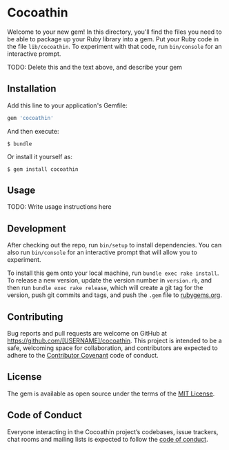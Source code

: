 # Cocoathin

Welcome to your new gem! In this directory, you'll find the files you need to be able to package up your Ruby library into a gem. Put your Ruby code in the file `lib/cocoathin`. To experiment with that code, run `bin/console` for an interactive prompt.

TODO: Delete this and the text above, and describe your gem

## Installation

Add this line to your application's Gemfile:

```ruby
gem 'cocoathin'
```

And then execute:

    $ bundle

Or install it yourself as:

    $ gem install cocoathin

## Usage

TODO: Write usage instructions here

## Development

After checking out the repo, run `bin/setup` to install dependencies. You can also run `bin/console` for an interactive prompt that will allow you to experiment.

To install this gem onto your local machine, run `bundle exec rake install`. To release a new version, update the version number in `version.rb`, and then run `bundle exec rake release`, which will create a git tag for the version, push git commits and tags, and push the `.gem` file to [rubygems.org](https://rubygems.org).

## Contributing

Bug reports and pull requests are welcome on GitHub at https://github.com/[USERNAME]/cocoathin. This project is intended to be a safe, welcoming space for collaboration, and contributors are expected to adhere to the [Contributor Covenant](http://contributor-covenant.org) code of conduct.

## License

The gem is available as open source under the terms of the [MIT License](https://opensource.org/licenses/MIT).

## Code of Conduct

Everyone interacting in the Cocoathin project’s codebases, issue trackers, chat rooms and mailing lists is expected to follow the [code of conduct](https://github.com/[USERNAME]/cocoathin/blob/master/CODE_OF_CONDUCT.md).

